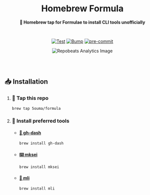 <h1 align="center">Homebrew Formula</h1>

<div align="center">

**🍺 Homebrew tap for Formulae to install CLI tools unofficially**

<br />

[![Test](https://img.shields.io/github/actions/workflow/status/5ouma/homebrew-formula/test.yml?label=Test&style=flat-square)](https://github.com/5ouma/homebrew-formula/actions/workflows/test.yml)
[![Bump](https://img.shields.io/github/actions/workflow/status/5ouma/homebrew-formula/bump.yml?label=Bump&style=flat-square)](https://github.com/5ouma/homebrew-formula/actions/workflows/bump.yml)
[![pre-commit](https://img.shields.io/github/actions/workflow/status/5ouma/homebrew-formula/pre-commit.yml?label=pre-commit&style=flat-square)](https://github.com/5ouma/homebrew-formula/actions/workflows/pre-commmit.yml)

![Repobeats Analytics Image](https://repobeats.axiom.co/api/embed/570c676b85ff6655111fe675ee103d08a2f66f06.svg)

</div>

<br /><br />

## 📥 Installation

1. ### 🚰 Tap this repo

   ```sh
   brew tap 5ouma/formula
   ```

1. ### 🧾 Install preferred tools

   - #### [🚀 gh-dash](https://dlvhdr.github.io/gh-dash)

     ```sh
     brew install gh-dash
     ```

   - #### [⌨️ mksei](https://gist.github.com/miclf/bf4b0cb6de9ead726197db7ed3d937b5)

     ```sh
     brew install mksei
     ```

   - #### [📑 mli](https://github.com/5ouma/mli)

     ```sh
     brew install mli
     ```

